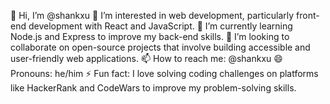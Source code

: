 👋 Hi, I’m @shankxu
👀 I’m interested in web development, particularly front-end development with React and JavaScript.
🌱 I’m currently learning Node.js and Express to improve my back-end skills.
💞️ I’m looking to collaborate on open-source projects that involve building accessible and user-friendly web applications.
📫 How to reach me: @shankxu
😄 Pronouns: he/him
⚡ Fun fact: I love solving coding challenges on platforms like HackerRank and CodeWars to improve my problem-solving skills.
<!---
shankaralu/shankaralu is a ✨ special ✨ repository because its `README.md` (this file) appears on your GitHub profile.
You can click the Preview link to take a look at your changes.
--->
